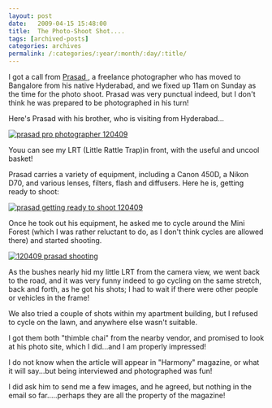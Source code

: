 ```yaml
---
layout: post
date:	2009-04-15 15:48:00
title:  The Photo-Shoot Shot....
tags: [archived-posts]
categories: archives
permalink: /:categories/:year/:month/:day/:title/
---
```

I got a call from <a href="http://www.prasadphotography.com/"> Prasad </a> , a freelance photographer who has moved to Bangalore from his native Hyderabad, and we fixed up 11am on Sunday as the time for the photo shoot. Prasad was very punctual indeed, but I don't think he was prepared to be photographed in his turn!

Here's Prasad with his brother, who is visiting from Hyderabad...


<a href="http://s297.photobucket.com/albums/mm205/depontis/?action=view&current=IMG_8048.jpg" target="_blank"><img src="http://i297.photobucket.com/albums/mm205/depontis/IMG_8048.jpg" border="0" alt="prasad pro photographer 120409"></a>


Youu can see my LRT (Little Rattle Trap)in front, with the useful and uncool basket!

Prasad carries a variety of equipment, including a Canon 450D, a Nikon D70, and various lenses, filters, flash and diffusers. Here he is, getting ready to shoot:


<a href="http://s297.photobucket.com/albums/mm205/depontis/?action=view&current=IMG_8050.jpg" target="_blank"><img src="http://i297.photobucket.com/albums/mm205/depontis/IMG_8050.jpg" border="0" alt="prasad getting ready to shoot 120409"></a>


Once he took out his equipment, he asked me to cycle around the Mini Forest (which I was rather reluctant to do, as I don't think cycles are allowed there) and started shooting.

<a href="http://s297.photobucket.com/albums/mm205/depontis/?action=view&current=IMG_8053.jpg" target="_blank"><img src="http://i297.photobucket.com/albums/mm205/depontis/IMG_8053.jpg" border="0" alt="120409 prasad shooting"></a>


As the bushes nearly hid my little LRT from the camera view, we went back to the road, and it was very funny indeed to go cycling on the same stretch, back and forth, as he got his shots; I had to wait if there were other people or vehicles in the frame!

We also tried a couple of shots within my apartment building, but I refused to cycle on the lawn, and anywhere else wasn't suitable. 

I got them both "thimble chai" from the nearby vendor, and promised to look at his photo site, which I did...and I am properly impressed!

I do not know when the article will appear in "Harmony" magazine, or what it will say...but being interviewed and photographed was fun!

I did ask him to send me a few images, and he agreed, but nothing in the email so far.....perhaps they are all the property of the magazine!
